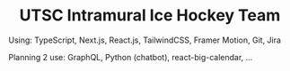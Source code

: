 <h1 align="center">UTSC Intramural Ice Hockey Team</h1>
<p>Using: TypeScript, Next.js, React.js, TailwindCSS, Framer Motion, Git, Jira</p>
<p>Planning 2 use: GraphQL, Python (chatbot), react-big-calendar, ...</p>
